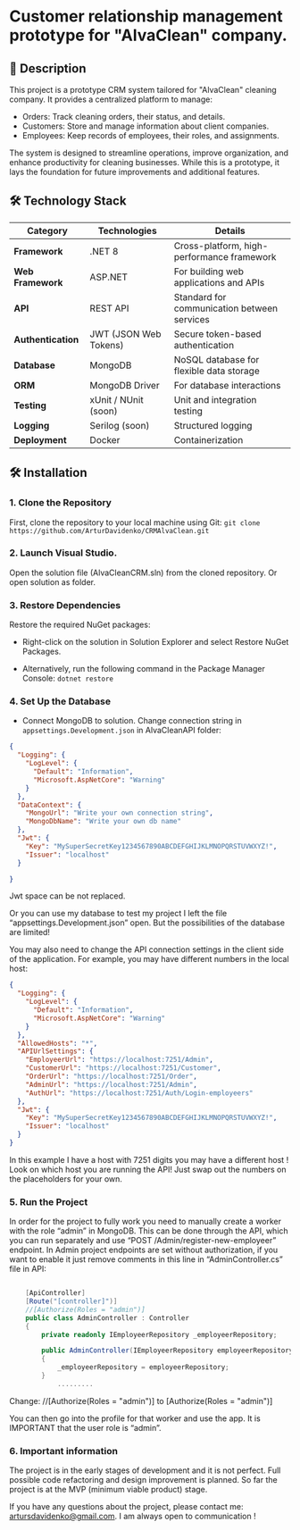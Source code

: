 # Customer relationship management prototype for "AlvaClean" company.

## 📝 Description
This project is a prototype CRM system tailored for "AlvaClean" cleaning company. It provides a centralized platform to manage:

- Orders: Track cleaning orders, their status, and details.
- Customers: Store and manage information about client companies.
- Employees: Keep records of employees, their roles, and assignments.

The system is designed to streamline operations, improve organization, and enhance productivity for cleaning businesses. While this is a prototype, it lays the foundation for future improvements and additional features.

## 🛠️ Technology Stack

| **Category**       | **Technologies**                              | **Details**                                   |
|---------------------|-----------------------------------------------|-----------------------------------------------|
| **Framework**       | .NET 8                                        | Cross-platform, high-performance framework    |
| **Web Framework**   | ASP.NET                                       | For building web applications and APIs        |
| **API**             | REST API                                      | Standard for communication between services   |
| **Authentication**  | JWT (JSON Web Tokens)                         | Secure token-based authentication             |
| **Database**        | MongoDB                                       | NoSQL database for flexible data storage      |
| **ORM**             | MongoDB Driver                                | For database interactions                     |
| **Testing**         | xUnit / NUnit (soon)                          | Unit and integration testing                  |
| **Logging**         | Serilog (soon)                                | Structured logging                            |
| **Deployment**      | Docker                                        | Containerization                              |


## 🛠️ Installation

### 1. Clone the Repository
   
First, clone the repository to your local machine using Git:
``` git clone https://github.com/ArturDavidenko/CRMAlvaClean.git ```

### 2. Launch Visual Studio.

Open the solution file (AlvaCleanCRM.sln) from the cloned repository.
Or open solution as folder.

### 3. Restore Dependencies
Restore the required NuGet packages:

- Right-click on the solution in Solution Explorer and select Restore NuGet Packages.

- Alternatively, run the following command in the Package Manager Console:
``` dotnet restore ```

### 4. Set Up the Database

- Connect MongoDB to solution. Change connection string in `appsettings.Development.json` in AlvaCleanAPI folder:

```json
{
  "Logging": {
    "LogLevel": {
      "Default": "Information",
      "Microsoft.AspNetCore": "Warning"
    }
  },
  "DataContext": {
    "MongoUrl": "Write your own connection string",
    "MongoDbName": "Write your own db name"   
  },
  "Jwt": {
    "Key": "MySuperSecretKey1234567890ABCDEFGHIJKLMNOPQRSTUVWXYZ!",
    "Issuer": "localhost"
  }

} 
```
Jwt space can be not replaced.

Or you can use my database to test my project I left the file “appsettings.Development.json” open. But the possibilities of the database are limited! 

You may also need to change the API connection settings in the client side of the application. 
For example, you may have different numbers in the local host: 
```json
{
  "Logging": {
    "LogLevel": {
      "Default": "Information",
      "Microsoft.AspNetCore": "Warning"
    }
  },
  "AllowedHosts": "*",
  "APIUrlSettings": {
    "EmployeerUrl": "https://localhost:7251/Admin",
    "CustomerUrl": "https://localhost:7251/Customer",
    "OrderUrl": "https://localhost:7251/Order",
    "AdminUrl": "https://localhost:7251/Admin",
    "AuthUrl": "https://localhost:7251/Auth/Login-employeers"
  },
  "Jwt": {
    "Key": "MySuperSecretKey1234567890ABCDEFGHIJKLMNOPQRSTUVWXYZ!",
    "Issuer": "localhost"
  }
}
```
In this example I have a host with 7251 digits you may have a different host ! 
Look on which host you are running the API! 
Just swap out the numbers on the placeholders for your own.

### 5. Run the Project

In order for the project to fully work you need to manually create a worker with the role “admin” in MongoDB. 
This can be done through the API, which you can run separately and use “POST /Admin/register-new-employeer” endpoint. 
In Admin project endpoints are set without authorization, if you want to enable it just remove comments in this line in “AdminController.cs” file in API:

```C# 

    [ApiController]
    [Route("[controller]")]
    //[Authorize(Roles = "admin")]
    public class AdminController : Controller
    {
        private readonly IEmployeerRepository _employeerRepository;

        public AdminController(IEmployeerRepository employeerRepository)
        {
            _employeerRepository = employeerRepository;
        }
            .........
```

Change: //[Authorize(Roles = "admin")] to [Authorize(Roles = "admin")]
  
You can then go into the profile for that worker and use the app. 
It is IMPORTANT that the user role is “admin”.


### 6. Important information

The project is in the early stages of development and it is not perfect. Full possible code refactoring and design improvement is planned. So far the project is at the MVP (minimum viable product) stage.

If you have any questions about the project, please contact me: artursdavidenko@gmail.com.
I am always open to communication !  


  


